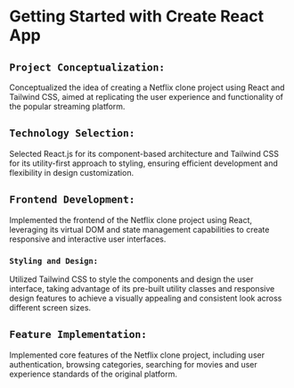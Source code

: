 # Getting Started with Create React App

## `Project Conceptualization: `
Conceptualized the idea of creating a Netflix clone project using React and Tailwind CSS, aimed at replicating the user experience and functionality of the popular streaming platform.

## `Technology Selection: `
Selected React.js for its component-based architecture and Tailwind CSS for its utility-first approach to styling, ensuring efficient development and flexibility in design customization.

## `Frontend Development: `
Implemented the frontend of the Netflix clone project using React, leveraging its virtual DOM and state management capabilities to create responsive and interactive user interfaces.

### `Styling and Design:`
Utilized Tailwind CSS to style the components and design the user interface, taking advantage of its pre-built utility classes and responsive design features to achieve a visually appealing and consistent look across different screen sizes.

## `Feature Implementation:  `
Implemented core features of the Netflix clone project, including user authentication, browsing categories, searching for movies and  user experience standards of the original platform.


